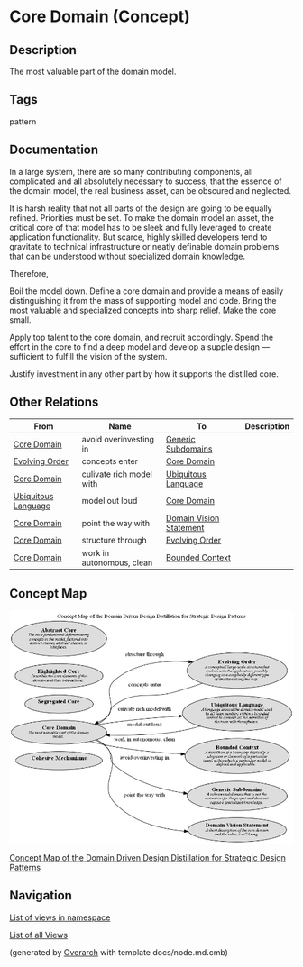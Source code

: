 
# Core Domain (Concept)
## Description
The most valuable part of the domain model.


## Tags
pattern

## Documentation
In a large system, there are so many contributing components, all complicated
and all absolutely necessary to success, that the essence of the domain model,
the real business asset, can be obscured and neglected.

It is harsh reality that not all parts of the design are going to be equally
refined. Priorities must be set. To make the domain model an asset, the
critical core of that model has to be sleek and fully leveraged to create
application functionality. But scarce, highly skilled developers tend to
gravitate to technical infrastructure or neatly definable domain problems that
can be understood without specialized domain knowledge.

Therefore,

Boil the model down. Define a core domain and provide a means of easily
distinguishing it from the mass of supporting model and code. Bring the most
valuable and specialized concepts into sharp relief. Make the core small.

Apply top talent to the core domain, and recruit accordingly. Spend the effort
in the core to find a deep model and develop a supple design — sufficient to
fulfill the vision of the system.

Justify investment in any other part by how it supports the distilled core.
## Other Relations
| From | Name | To | Description |
|---|---|---|---|
| [Core Domain](../../../software-development/domain-driven-design/distillation/c-core-domain.md) | avoid overinvesting in | [Generic Subdomains](../../../software-development/domain-driven-design/distillation/c-generic-subdomains.md) |  |
| [Evolving Order](../../../software-development/domain-driven-design/large-scale-structure/c-evolving-order.md) | concepts enter | [Core Domain](../../../software-development/domain-driven-design/distillation/c-core-domain.md) |  |
| [Core Domain](../../../software-development/domain-driven-design/distillation/c-core-domain.md) | culivate rich model with | [Ubiquitous Language](../../../software-development/domain-driven-design/modelling/c-ubiquitous-language.md) |  |
| [Ubiquitous Language](../../../software-development/domain-driven-design/modelling/c-ubiquitous-language.md) | model out loud | [Core Domain](../../../software-development/domain-driven-design/distillation/c-core-domain.md) |  |
| [Core Domain](../../../software-development/domain-driven-design/distillation/c-core-domain.md) | point the way with | [Domain Vision Statement](../../../software-development/domain-driven-design/distillation/c-domain-vision-statement.md) |  |
| [Core Domain](../../../software-development/domain-driven-design/distillation/c-core-domain.md) | structure through | [Evolving Order](../../../software-development/domain-driven-design/large-scale-structure/c-evolving-order.md) |  |
| [Core Domain](../../../software-development/domain-driven-design/distillation/c-core-domain.md) | work in autonomous, clean | [Bounded Context](../../../software-development/domain-driven-design/modelling/c-bounded-context.md) |  |

## Concept Map
![Concept Map of the Domain Driven Design Distillation for Strategic Design Patterns](../../../software-development/domain-driven-design/distillation/concept-view.png)

[Concept Map of the Domain Driven Design Distillation for Strategic Design Patterns](../../../software-development/domain-driven-design/distillation/concept-view.md)


## Navigation
[List of views in namespace](./views-in-namespace.md)

[List of all Views](../../../views.md)


(generated by [Overarch](https://github.com/soulspace-org/overarch) with template docs/node.md.cmb)
